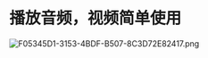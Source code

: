 # 播放音频，视频简单使用
![F05345D1-3153-4BDF-B507-8C3D72E82417.png](https://ooo.0o0.ooo/2016/08/11/57ac1d14e80c4.png)
